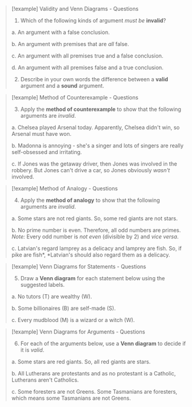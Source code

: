 > [!example] Validity and Venn Diagrams - Questions
> 
> 1. Which of the following kinds of argument _must be_ **invalid**?
> 
> a. An argument with a false conclusion.
> 
> b. An argument with premises that are _all_ false.
> 
> c. An argument with all premises true and a false conclusion.
> 
> d. An argument with all premises false and a true conclusion.
> 
> 2. Describe in your own words the difference between a **valid** argument and a **sound** argument.

> [!example] Method of Counterexample - Questions
> 
> 3. Apply the **method of counterexample** to show that the following arguments are _invalid_.
> 
> a. Chelsea played Arsenal today. Apparently, Chelsea didn't win, so Arsenal must have won.
> 
> b. Madonna is annoying - she's a singer and lots of singers are really self-obsessed and irritating.
> 
> c. If Jones was the getaway driver, then Jones was involved in the robbery. But Jones can't drive a car, so Jones obviously _wasn't_ involved.

> [!example] Method of Analogy - Questions
> 
> 4. Apply the **method of analogy** to show that the following arguments are _invalid_.
> 
> a. Some stars are not red giants. So, some red giants are not stars.
> 
> b. No prime number is even. Therefore, all odd numbers are primes. _Note:_ Every odd number is _not even_ (divisible by 2) and _vice versa_.
> 
> c. Latvian's regard lamprey as a delicacy and lamprey are fish. So, if pike are fish*, *Latvian's should also regard them as a delicacy.

> [!example] Venn Diagrams for Statements - Questions
> 
> 5. Draw a **Venn diagram** for each statement below using the suggested labels.
> 
> a. No tutors (T) are wealthy (W).
> 
> b. Some billionaires (B) are self-made (S).
> 
> c. Every mudblood (M) is a wizard or a witch (W).

> [!example] Venn Diagrams for Arguments - Questions
> 
> 6. For each of the arguments below, use a **Venn diagram** to decide if it is _valid_.
> 
> a. Some stars are red giants. So, all red giants are stars.
> 
> b. All Lutherans are protestants and as no protestant is a Catholic, Lutherans aren't Catholics.
> 
> c. Some foresters are not Greens. Some Tasmanians are foresters, which means some Tasmanians are not Greens.